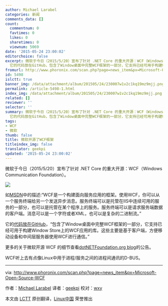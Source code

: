 ```yaml
---
author: Michael Larabel
categories: 新闻
comments_data: []
count:
  commentnum: 0
  favtimes: 0
  likes: 0
  sharetimes: 0
  viewnum: 5069
date: '2015-05-24 23:00:02'
editorchoice: false
excerpt: 微软于今日（2015/5/20）宣布了针对 .NET Core 的重大开源：WCF（Windows Communication Foundation）。  如MSDN中的描述:WCF是一个构建面向服务应用的框架。使用WCF，你可以从一个服务终端给另一个发送异步消息。服务终端可以是托管在IIS中连续可用的服务的一部分，也可以是托管在某个程序上的服务。服务终端可以是请求服务端数据的客户端。消息可以是一个字符或者XML，也可以是复杂的二进制流。
  它的代码放在GitHub，包含了Window桌面中完整WCF框架的一部分，它支持已经可用于构建Window Store上的WCF应用的库。这些主要是基于客户端，
fromurl: http://www.phoronix.com/scan.php?page=news_item&px=Microsoft-Open-Source-WCF
id: 5498
islctt: true
banner_img: /data/attachment/album/201505/24/230007w1v2c1kq19mz9mjj.png
permalink: /article-5498-1.html
index_img: /data/attachment/album/201505/24/230007w1v2c1kq19mz9mjj.png.thumb.jpg
related: []
reviewer: ''
selector: ''
summary: 微软于今日（2015/5/20）宣布了针对 .NET Core 的重大开源：WCF（Windows Communication Foundation）。  如MSDN中的描述:WCF是一个构建面向服务应用的框架。使用WCF，你可以从一个服务终端给另一个发送异步消息。服务终端可以是托管在IIS中连续可用的服务的一部分，也可以是托管在某个程序上的服务。服务终端可以是请求服务端数据的客户端。消息可以是一个字符或者XML，也可以是复杂的二进制流。
  它的代码放在GitHub，包含了Window桌面中完整WCF框架的一部分，它支持已经可用于构建Window Store上的WCF应用的库。这些主要是基于客户端，
tags:
- WCF
- 微软
thumb: false
title: 微软开源了WCF框架
titleindex_img: false
translator: geekpi
updated: '2015-05-24 23:00:02'
---
```


微软于今日（2015/5/20）宣布了针对 .NET Core 的重大开源：WCF（Windows Communication Foundation）。


![](/data/attachment/album/201505/24/230007w1v2c1kq19mz9mjj.png)


如[MSDN](https://msdn.microsoft.com/en-us/library/ms731082%28v=vs.110%29.aspx)中的描述:“WCF是一个构建面向服务应用的框架。使用WCF，你可以从一个服务终端给另一个发送异步消息。服务终端可以是托管在IIS中连续可用的服务的一部分，也可以是托管在某个程序上的服务。服务终端可以是请求服务端数据的客户端。消息可以是一个字符或者XML，也可以是复杂的二进制流。”


它的[代码放在GitHub](https://github.com/dotnet/wcf)，“包含了Window桌面中完整WCF框架的一部分，它支持已经可用于构建Window Store上的WCF应用的库。这些主要是基于客户端，方便移动设备和中间层服务器使用WCF进行通信。”


更多的关于微软开源 WCF 的细节查看[dotNETFoundation.org blog](http://www.dotnetfoundation.org/blog/wcf-is-open-source)的公告。


WCF听上去有点像Linux中用于进程/服务之间的进程间通讯的D-BUS。




---


via: <http://www.phoronix.com/scan.php?page=news_item&px=Microsoft-Open-Source-WCF>


作者：[Michael Larabel](http://www.michaellarabel.com/) 译者：[geekpi](https://github.com/geekpi) 校对：[wxy](https://github.com/wxy)


本文由 [LCTT](https://github.com/LCTT/TranslateProject) 原创翻译，[Linux中国](https://linux.cn/) 荣誉推出